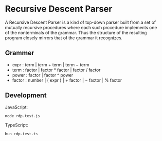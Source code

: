 # Recursive Descent Parser

A Recursive Descent Parser is a kind of top-down parser built from a set of mutually recursive procedures
where each such procedure implements one of the nonterminals of the grammar. 
Thus the structure of the resulting program closely mirrors that of the grammar it recognizes.

## Grammer
 - expr   : term | term + term | term − term
 - term   : factor | factor * factor | factor / factor
 - power  : factor | factor ^ power
 - factor : number | ( expr ) | + factor | − factor | % factor

## Development
JavaScript:

```node rdp.test.js```

TypeScript:

```bun rdp.test.ts```
